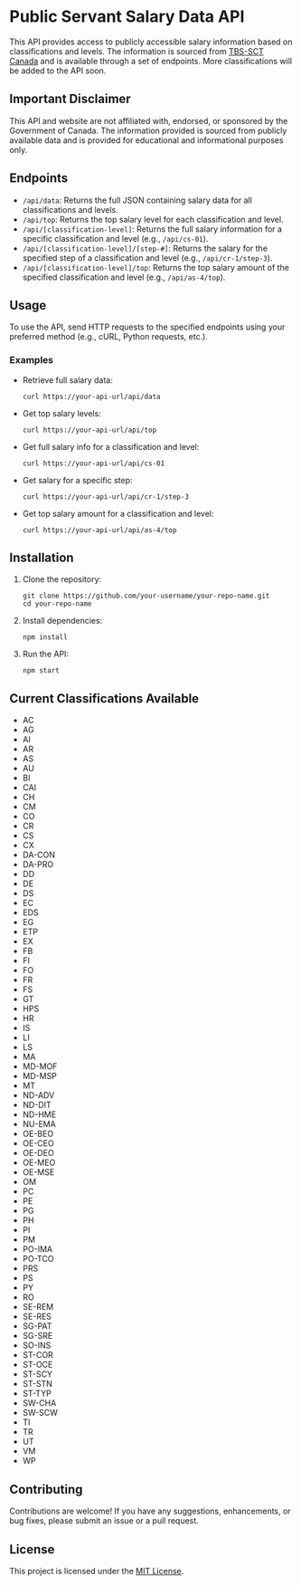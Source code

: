# Public Servant Salary Data API

This API provides access to publicly accessible salary information based on classifications and levels.
 The information is sourced from [TBS-SCT Canada](https://www.tbs-sct.canada.ca/pubs_pol/hrpubs/coll_agre/rates-taux-eng.asp) and is available through a set of endpoints. More classifications will be added to the API soon.

## Important Disclaimer
This API and website are not affiliated with, endorsed, or sponsored by the Government of Canada.
The information provided is sourced from publicly available data and is provided for educational and informational purposes only.

## Endpoints

- `/api/data`: Returns the full JSON containing salary data for all classifications and levels.
- `/api/top`: Returns the top salary level for each classification and level.
- `/api/[classification-level]`: Returns the full salary information for a specific classification and level (e.g., `/api/cs-01`).
- `/api/[classification-level]/[step-#]`: Returns the salary for the specified step of a classification and level (e.g., `/api/cr-1/step-3`).
- `/api/[classification-level]/top`: Returns the top salary amount of the specified classification and level (e.g., `/api/as-4/top`).

## Usage

To use the API, send HTTP requests to the specified endpoints using your preferred method (e.g., cURL, Python requests, etc.).

### Examples

- Retrieve full salary data:
  ```shell
  curl https://your-api-url/api/data
  ```

- Get top salary levels:
  ```shell
  curl https://your-api-url/api/top
  ```

- Get full salary info for a classification and level:
  ```shell
  curl https://your-api-url/api/cs-01
  ```

- Get salary for a specific step:
  ```shell
  curl https://your-api-url/api/cr-1/step-3
  ```

- Get top salary amount for a classification and level:
  ```shell
  curl https://your-api-url/api/as-4/top
  ```

## Installation

1. Clone the repository:
   ```shell
   git clone https://github.com/your-username/your-repo-name.git
   cd your-repo-name
   ```

2. Install dependencies:
   ```shell
   npm install
   ```

3. Run the API:
   ```shell
   npm start
   ```

## Current Classifications Available
- AC
- AG
- AI
- AR
- AS
- AU
- BI
- CAI
- CH
- CM
- CO
- CR
- CS
- CX
- DA-CON
- DA-PRO
- DD
- DE
- DS
- EC
- EDS
- EG
- ETP
- EX
- FB
- FI
- FO
- FR
- FS
- GT
- HPS
- HR
- IS
- LI
- LS
- MA
- MD-MOF
- MD-MSP
- MT
- ND-ADV
- ND-DIT
- ND-HME
- NU-EMA
- OE-BEO
- OE-CEO
- OE-DEO
- OE-MEO
- OE-MSE
- OM
- PC
- PE
- PG
- PH
- PI
- PM
- PO-IMA
- PO-TCO
- PRS
- PS
- PY
- RO
- SE-REM
- SE-RES
- SG-PAT
- SG-SRE
- SO-INS
- ST-COR
- ST-OCE
- ST-SCY
- ST-STN
- ST-TYP
- SW-CHA
- SW-SCW
- TI
- TR
- UT
- VM
- WP

## Contributing

Contributions are welcome! If you have any suggestions, enhancements, or bug fixes, please submit an issue or a pull request.

## License

This project is licensed under the [MIT License](LICENSE).